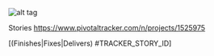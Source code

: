 ![alt tag](https://raw.githubusercontent.com/schmidtsonian/Games/master/logo-falling-skies.png)


Stories https://www.pivotaltracker.com/n/projects/1525975

[(Finishes|Fixes|Delivers) #TRACKER_STORY_ID]
